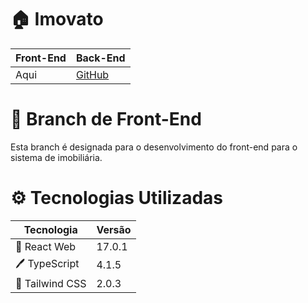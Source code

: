 # 🏠 Imovato

Front-End|Back-End
--|--
Aqui | [GitHub](https://github.com/RP-IV-GP2/backend)

# 🎨 Branch de Front-End
Esta branch é designada para o desenvolvimento do front-end para o sistema de imobiliária.

# ⚙ Tecnologias Utilizadas

Tecnologia|Versão 
----|----
🌟 React Web|17.0.1
🖊 TypeScript|4.1.5
🌊 Tailwind CSS|2.0.3
